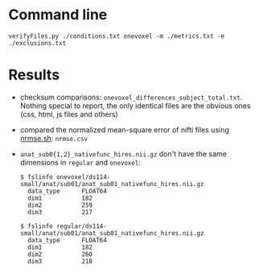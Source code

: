 # Command line

`verifyFiles.py ./conditions.txt onevoxel -m ./metrics.txt -e ./exclusions.txt`

# Results

* checksum comparisons: `onevoxel_differences_subject_total.txt`. Nothing special to report, the only identical files are the obvious ones (css, html, js files and others)

* compared the normalized mean-square error of nifti files using [nrmse.sh](https://github.com/big-data-lab-team/repro-tools/blob/master/metrics/nrmse.sh): `nrmse.csv`

* `anat_sub0{1,2}_nativefunc_hires.nii.gz` don't have the same dimensions in `regular` and `onevoxel`:
     ```
     $ fslinfo onevoxel/ds114-small/anat/sub01/anat_sub01_nativefunc_hires.nii.gz 
       data_type      FLOAT64
       dim1           182
       dim2           259
       dim3           217
     ```
     ```
     $ fslinfo regular/ds114-small/anat/sub01/anat_sub01_nativefunc_hires.nii.gz 
       data_type      FLOAT64
       dim1           182
       dim2           260
       dim3           218
     ```
